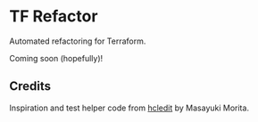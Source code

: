# TF Refactor
Automated refactoring for Terraform.

Coming soon (hopefully)!

## Credits
Inspiration and test helper code from [hcledit](https://github.com/minamijoyo/hcledit) by 
Masayuki Morita.
